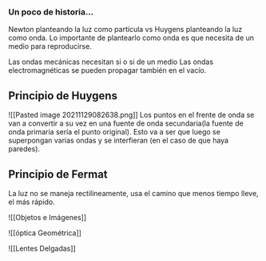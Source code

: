 ### Un poco de historia...
Newton planteando la luz como partícula vs Huygens planteando la luz como onda. Lo importante de plantearlo como onda es que necesita de un medio para reproducirse.

Las ondas mecánicas necesitan si o si de un medio
Las ondas electromagnéticas se pueden propagar también en el vacío.

## Principio de Huygens

![[Pasted image 20211129082638.png]]
Los puntos en el frente de onda se van a convertir a su vez en una fuente de onda secundaria(la fuente de onda primaria sería el punto original). Esto va a ser que luego se superpongan varias ondas y se interfieran (en el caso de que haya paredes).


## Principio de Fermat
La luz no se maneja rectilíneamente, usa el camino que menos tiempo lleve, el más rápido.

![[Objetos e Imágenes]]

![[óptica Geométrica]]

![[Lentes Delgadas]]